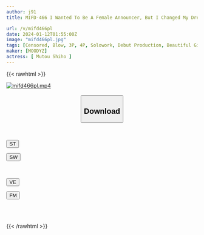 ```yaml
---
author: j91
title: MIFD-466 I Wanted To Be A Female Announcer, But I Changed My Dream Because I Like Sex! A Slender Body Girl With A Refreshing Cute Face And A Pretty Naughty AV DEBUT Shiho Muto

url: /v/mifd466pl
date: 2024-01-12T01:55:00Z
image: "mifd466pl.jpg"
tags: [Censored, Blow, 3P, 4P, Solowork, Debut Production, Beautiful Girl, Slender	]
maker: [MOODYZ]
actress: [ Mutou Shiho ]
---
```



{{< rawhtml >}}

<div class="video" data-videoid="26V8QDMoZkcVjz">
    <a href="javascript:;">
        <img src="/v/mifd466pl/mifd466pl.jpg" width="WIDTH" height="HEIGHT" alt="mifd466pl.mp4" loading="lazy">
    </a>
</div>

<script type="text/javascript" src="https://j91.asia/asset/on-demand-st.js"></script>

<br>
  <link rel="stylesheet" href="https://j91.asia/asset/bs5.css">
  
  <center>
  <button class="btn btn-primary" type="button" data-bs-toggle="collapse" data-bs-target=".multi-collapse" aria-expanded="false" aria-controls="multiCollapseExample1 multiCollapseExample2"><h2>Download</h2></button></center>
</p>
<div class="row">
  <div class="col">
    <div class="collapse multi-collapse" id="multiCollapseExample1">
      <div class="card card-body">
	      	      <br>
<div class="buttons">  
<p><a href="https://streamtape.to/v/26V8QDMoZkcVjz" target="_blank"><button class="btn-hover color-3"><i class="fa fa-download"></i> ST</button></a></p>
<p><a href="https://flaswish.com/z0oxjzm7v60z" target="_blank"><button class="btn-hover color-2"><i class="fa fa-download"></i> SW</button></a></p></div>
    </div>
  </div>
</div>
  <div class="col">
    <div class="collapse multi-collapse" id="multiCollapseExample2">
      <div class="card card-body">
	      <br>
<div class="buttons">
<p><a href="https://veev.to/d/2EImjHWf9szUGM8scNhhQv51JQxiPWdap6Zl5se" target="_blank"><button class="btn-hover color-9"><i class="fa fa-download"></i> VE</button></a></p>
<p><a href="https://filemoon.sx/d/9mn1l1k6ndf6" target="_blank"><button class="btn-hover color-8"><i class="fa fa-download"></i> FM</button></a></p></div>
<br><br>
      </div>
    </div>
  </div>
</div>

{{< /rawhtml >}}